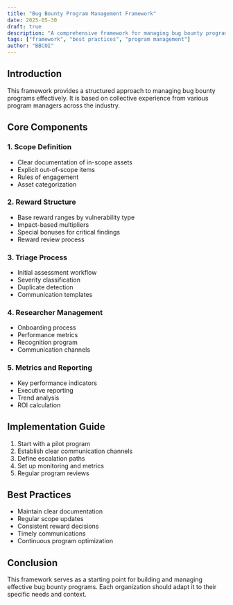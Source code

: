 ```yaml
---
title: "Bug Bounty Program Management Framework"
date: 2025-05-30
draft: true
description: "A comprehensive framework for managing bug bounty programs effectively"
tags: ["framework", "best practices", "program management"]
author: "BBCOI"
---
```


## Introduction

This framework provides a structured approach to managing bug bounty programs effectively. It is based on collective experience from various program managers across the industry.

## Core Components

### 1. Scope Definition

- Clear documentation of in-scope assets
- Explicit out-of-scope items
- Rules of engagement
- Asset categorization

### 2. Reward Structure

- Base reward ranges by vulnerability type
- Impact-based multipliers
- Special bonuses for critical findings
- Reward review process

### 3. Triage Process

- Initial assessment workflow
- Severity classification
- Duplicate detection
- Communication templates

### 4. Researcher Management

- Onboarding process
- Performance metrics
- Recognition program
- Communication channels

### 5. Metrics and Reporting

- Key performance indicators
- Executive reporting
- Trend analysis
- ROI calculation

## Implementation Guide

1. Start with a pilot program
2. Establish clear communication channels
3. Define escalation paths
4. Set up monitoring and metrics
5. Regular program reviews

## Best Practices

- Maintain clear documentation
- Regular scope updates
- Consistent reward decisions
- Timely communications
- Continuous program optimization

## Conclusion

This framework serves as a starting point for building and managing effective bug bounty programs. Each organization should adapt it to their specific needs and context.
